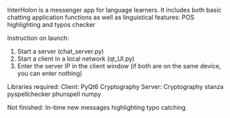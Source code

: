 InterHolon is a messenger app for language learners. It includes both basic chatting application functions as well as linguistical features: POS highlighting and typos checker

Instruction on launch:
  1) Start a server (chat_server.py)
  2) Start a client in a local network (qt_UI.py)
  3) Enter the server IP in the client window (if both are on the same device, you can enter nothing)

Libraries required:
  Client:
    PyQt6
    Cryptography
  Server:
    Cryptography
    stanza
    pyspellchecker
    phunspell
    numpy

Not finished:
In-time new messages highlighting
typo catching
